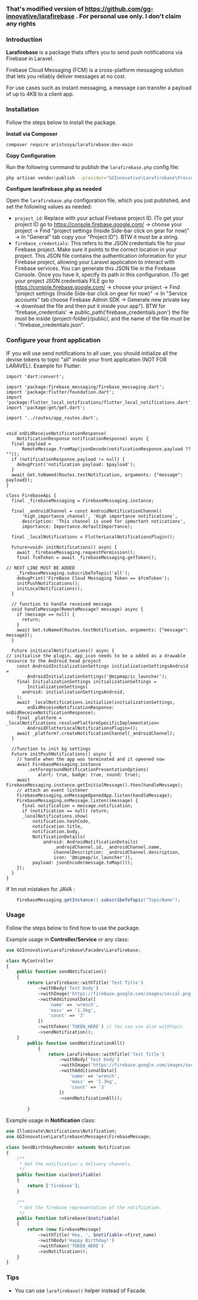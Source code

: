 ### That's modified version of https://github.com/gg-innovative/larafirebase . For personal use only. I don't claim any rights


### Introduction

**Larafirebase** is a package thats offers you to send push notifications via Firebase in Laravel.

Firebase Cloud Messaging (FCM) is a cross-platform messaging solution that lets you reliably deliver messages at no cost.

For use cases such as instant messaging, a message can transfer a payload of up to 4KB to a client app.

### Installation

Follow the steps below to install the package.


**Install via Composer**

```
composer require aristosya/larafirebase:dev-main

```

**Copy Configuration**

Run the following command to publish the `larafirebase.php` config file:

```bash
php artisan vendor:publish --provider="GGInnovative\Larafirebase\Providers\LarafirebaseServiceProvider"
```

**Configure larafirebase.php as needed**

Open the `larafirebase.php` configuration file, which you just published, and set the following values as needed:

- `project_id`: Replace with your actual Firebase project ID. (To get your project ID go to https://console.firebase.google.com/ -> choose your project -> Find "project settings (Inside Side-bar click on gear for now)" -> In "General" tab copy your "Project ID"). BTW it must be a string.
- `firebase_credentials`: This refers to the JSON credentials file for your Firebase project. Make sure it points to the correct location in your project. This JSON file contains the authentication information for your Firebase project, allowing your Laravel application to interact with Firebase services. You can generate this JSON file in the Firebase Console. Once you have it, specify its path in this configuration. (To get your project JSON credentials FILE go to https://console.firebase.google.com/ -> choose your project -> Find "project settings (Inside Side-bar click on gear for now)" -> In "Service accounts" tab choose Firebase Admin SDK -> Generate new private key -> download the file and then put it inside your app"). BTW for 'firebase_credentials' => public_path('firebase_credentials.json') the file must be inside {project-folder}/public/, and the name of the file must be : "firebase_credentials.json".


### Configure your front application

IF you will use send notifications to all user, you should initialize all the devise tokens to topic "all" inside your front application (NOT FOR LARAVEL). 
Example for Flutter:
```flutter
import 'dart:convert';

import 'package:firebase_messaging/firebase_messaging.dart';
import 'package:flutter/foundation.dart';
import 'package:flutter_local_notifications/flutter_local_notifications.dart';
import 'package:get/get.dart';

import '../routes/app_routes.dart';


void onDidReceiveNotificationResponse(
    NotificationResponse notificationResponse) async {
  final payload =
      RemoteMessage.fromMap(jsonDecode(notificationResponse.payload ?? ""));
  if (notificationResponse.payload != null) {
    debugPrint('notification payload: $payload');
  }
  await Get.toNamed(Routes.testNotification, arguments: {"message": payload});
}

class FirebaseApi {
  final _firebaseMessaging = FirebaseMessaging.instance;

  final _androidChannel = const AndroidNotificationChannel(
      'high_importance_channel', 'High importance notifications',
      description: 'This channel is used for ipmortant notications',
      importance: Importance.defaultImportance);

  final _localNotifications = FlutterLocalNotificationsPlugin();

  Future<void> initNotifications() async {
    await _firebaseMessaging.requestPermission();
    final fcmToken = await _firebaseMessaging.getToken();

// NEXT LINE MUST BE ADDED 
    _firebaseMessaging.subscribeToTopic('all');  
    debugPrint('FireBase Cloud Messaging Token == $fcmToken');
    initPushNotifications();
    initLocalNotifications();
  }

  // function to handle received message
  void handleMessage(RemoteMessage? message) async {
    if (message == null) {
      return;
    }
    await Get.toNamed(Routes.testNotification, arguments: {"message": message});
  }

  Future initLocalNotifications() async {
// initialise the plugin. app_icon needs to be a added as a drawable resource to the Android head project
    const AndroidInitializationSettings initializationSettingsAndroid =
        AndroidInitializationSettings('@mipmap/ic_launcher');
    final InitializationSettings initializationSettings =
        InitializationSettings(
      android: initializationSettingsAndroid,
    );
    await _localNotifications.initialize(initializationSettings,
        onDidReceiveNotificationResponse: onDidReceiveNotificationResponse);
    final _platform = _localNotifications.resolvePlatformSpecificImplementation<
        AndroidFlutterLocalNotificationsPlugin>();
    await _platform?.createNotificationChannel(_androidChannel);
  }

  //function to init bg settings
  Future initPushNotifications() async {
    // handle when the app was terminated and it opeened now
    await FirebaseMessaging.instance
        .setForegroundNotificationPresentationOptions(
            alert: true, badge: true, sound: true);
    await FirebaseMessaging.instance.getInitialMessage().then(handleMessage);
    // attach an event listener
    FirebaseMessaging.onMessageOpenedApp.listen(handleMessage);
    FirebaseMessaging.onMessage.listen((message) {
      final notification = message.notification;
      if (notification == null) return;
      _localNotifications.show(
          notification.hashCode,
          notification.title,
          notification.body,
          NotificationDetails(
              android: AndroidNotificationDetails(
                  _androidChannel.id, _androidChannel.name,
                  channelDescription: _androidChannel.description,
                  icon: '@mipmap/ic_launcher')),
          payload: jsonEncode(message.toMap()));
    });
  }
}
```
If Im not mistaken for JAVA :
```java
    FirebaseMessaging.getInstance().subscribeToTopic("TopicName");
```
### Usage
Follow the steps below to find how to use the package.

Example usage in **Controller/Service** or any class:

```php
use GGInnovative\Larafirebase\Facades\Larafirebase;

class MyController
{
    public function sendNotification()
    {
        return Larafirebase::withTitle('Test Title')
            ->withBody('Test body')
            ->withImage('https://firebase.google.com/images/social.png')
            ->withAdditionalData([
                'name' => 'wrench',
                'mass' => '1.3kg',
                'count' => '3'
            ])
            ->withToken('TOKEN_HERE') // You can use also withTopic
            ->sendNotification();
    }
        public function sendNotificationAll()
            {
                return Larafirebase::withTitle('Test Title')
                    ->withBody('Test body')
                    ->withImage('https://firebase.google.com/images/social.png')
                    ->withAdditionalData([
                        'name' => 'wrench',
                        'mass' => '1.3kg',
                        'count' => '3'
                    ])
                    ->sendNotificationAll();
                
        }
```

Example usage in **Notification** class:

```php
use Illuminate\Notifications\Notification;
use GGInnovative\Larafirebase\Messages\FirebaseMessage;

class SendBirthdayReminder extends Notification
{
    /**
     * Get the notification's delivery channels.
     */
    public function via($notifiable)
    {
        return ['firebase'];
    }

    /**
     * Get the firebase representation of the notification.
     */
    public function toFirebase($notifiable)
    {
        return (new FirebaseMessage)
            ->withTitle('Hey, ', $notifiable->first_name)
            ->withBody('Happy Birthday!')
            ->withToken('TOKEN_HERE')
            ->asNotification();
    }
}
```

### Tips

- You can use `larafirebase()` helper instead of Facade.
